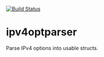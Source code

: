 [![Build Status](https://travis-ci.org/rhansen2/ipv4optparser.svg?branch=master)](https://travis-ci.org/rhansen2/ipv4optparser)
# ipv4optparser

Parse IPv4 options into usable structs.
